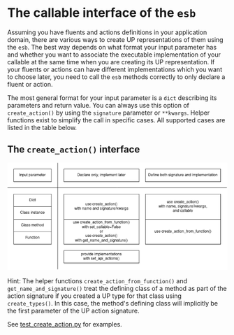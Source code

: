   The callable interface of the `esb`
=======================================

Assuming you have fluents and actions definitions in your application domain,
there are various ways to create UP representations of them using the `esb`.
The best way depends on what format your input parameter has and whether you want
to associate the executable implementation of your callable at the same time
when you are creating its UP representation. If your fluents or actions can have
different implementations which you want to choose later, you need to call
the `esb` methods correctly to only declare a fluent or action.

The most general format for your input parameter is a `dict` describing its parameters
and return value. You can always use this option of `create_action()` by using the
`signature` parameter or `**kwargs`. Helper functions exist to simplify the call in
specific cases. All supported cases are listed in the table below.

## The `create_action()` interface

![create_action() interface](create_action_interface.drawio.png)

Hint: The helper functions `create_action_from_function()` and `get_name_and_signature()`
treat the defining class of a method as part of the action signature if you created
a UP type for that class using `create_types()`. In this case, the method's
defining class will implicitly be the first parameter of the UP action signature.

See [test_create_action.py](../tests/test_create_action.py) for examples.
